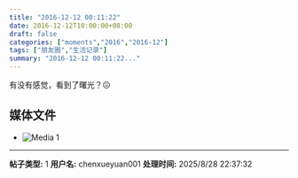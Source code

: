 ```yaml
---
title: "2016-12-12 00:11:22"
date: 2016-12-12T10:00:00+08:00
draft: false
categories: ["moments","2016","2016-12"]
tags: ["朋友圈","生活记录"]
summary: "2016-12-12 00:11:22..."
---
```


有没有感觉，看到了曙光？😖

## 媒体文件

- ![Media 1](/Moments/photos/2016-12-12/201612120011220.jpg)

---

**帖子类型:** 1
**用户名:** chenxueyuan001
**处理时间:** 2025/8/28 22:37:32